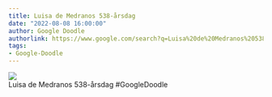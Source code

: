 ```yaml
---
title: Luisa de Medranos 538-årsdag
date: "2022-08-08 16:00:00"
author: Google Doodle
authorlink: https://www.google.com/search?q=Luisa%20de%20Medranos%20538-%C3%A5rsdag
tags:
- Google-Doodle
---
```

<img src="https://www.google.com/logos/doodles/2022/luisa-de-medranos-538th-birthday-6753651837109473.2-l.png" referrerpolicy="no-referrer"><br>Luisa de Medranos 538-årsdag #GoogleDoodle